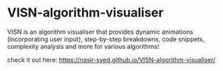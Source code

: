 # VISN-algorithm-visualiser
VISN is an algorithm visualiser that provides dynamic animations (incorporating user input), step-by-step breakdowns, code snippets, complexity analysis and more for various algorithms!

check it out here: https://nasir-syed.github.io/VISN-algorithm-visualiser/


